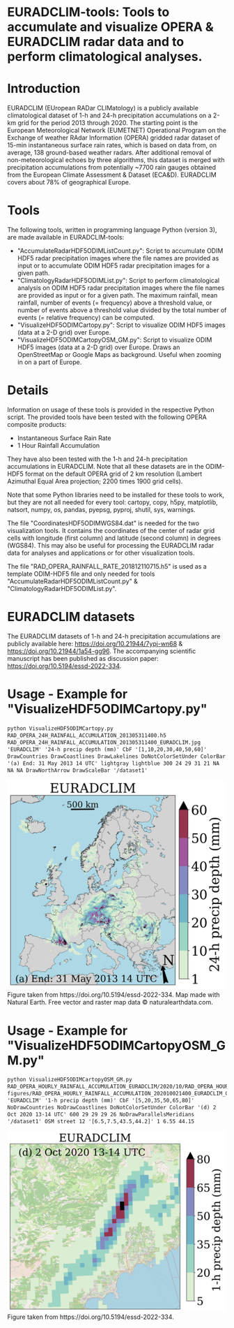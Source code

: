 # EURADCLIM-tools: Tools to accumulate and visualize OPERA & EURADCLIM radar data and to perform climatological analyses.

# Introduction
EURADCLIM (EUropean RADar CLIMatology) is a publicly available climatological dataset of 1-h and 24-h precipitation accumulations on a 2-km grid for the period 2013 through 2020. The starting point is the European Meteorological Network (EUMETNET) Operational Program on the Exchange of weather RAdar Information (OPERA) gridded radar dataset of 15-min instantaneous surface rain rates, which is based on data from, on average, 138 ground-based weather radars. After additional removal of non-meteorological echoes by three algorithms, this dataset is merged with precipitation accumulations from potentially ~7700 rain gauges obtained from the European Climate Assessment & Dataset (ECA&D). EURADCLIM covers about 78% of geographical Europe.

# Tools
The following tools, written in programming language Python (version 3), are made available in EURADCLIM-tools:
- "AccumulateRadarHDF5ODIMListCount.py": Script to accumulate ODIM HDF5 radar precipitation images where the file names are provided as input or to accumulate ODIM HDF5 radar precipitation images for a given path.
- "ClimatologyRadarHDF5ODIMList.py": Script to perform climatological analysis on ODIM HDF5 radar precipitation images where the file names are provided as input or for a given path. The maximum rainfall, mean rainfall, number of events (= frequency) above a threshold value, or number of events above a threshold value divided by the total number of events (= relative frequency) can be computed.
- "VisualizeHDF5ODIMCartopy.py": Script to visualize ODIM HDF5 images (data at a 2-D grid) over Europe.
- "VisualizeHDF5ODIMCartopyOSM_GM.py": Script to visualize ODIM HDF5 images (data at a 2-D grid) over Europe. Draws an OpenStreetMap or Google Maps as background. Useful when zooming in on a part of Europe.

# Details
Information on usage of these tools is provided in the respective Python script. The provided tools have been tested with the following OPERA composite products:
- Instantaneous Surface Rain Rate
- 1 Hour Rainfall Accumulation

They have also been tested with the 1-h and 24-h precipitation accumulations in EURADCLIM. Note that all these datasets are in the ODIM-HDF5 format on the default OPERA grid of 2 km resolution (Lambert Azimuthal Equal Area projection; 2200 times 1900 grid cells).

Note that some Python libraries need to be installed for these tools to work, but they are not all needed for every tool: cartopy, copy, h5py, matplotlib, natsort, numpy, os, pandas, pyepsg, pyproj, shutil, sys, warnings.

The file "CoordinatesHDF5ODIMWGS84.dat" is needed for the two visualization tools. It contains the coordinates of the center of radar grid cells with longitude (first column) and latitude (second column) in degrees (WGS84). This may also be useful for processing the EURADCLIM radar data for analyses and applications or for other visualization tools.

The file "RAD_OPERA_RAINFALL_RATE_201812110715.h5" is used as a template ODIM-HDF5 file and only needed for tools "AccumulateRadarHDF5ODIMListCount.py" & "ClimatologyRadarHDF5ODIMList.py".

# EURADCLIM datasets
The EURADCLIM datasets of 1-h and 24-h precipitation accumulations are publicly available here: https://doi.org/10.21944/7ypj-wn68 & https://doi.org/10.21944/1a54-gg96. The accompanying scientific manuscript has been published as discussion paper: https://doi.org/10.5194/essd-2022-334.

# Usage - Example for "VisualizeHDF5ODIMCartopy.py"
```
python VisualizeHDF5ODIMCartopy.py RAD_OPERA_24H_RAINFALL_ACCUMULATION_201305311400.h5 RAD_OPERA_24H_RAINFALL_ACCUMULATION_201305311400_EURADCLIM.jpg 'EURADCLIM' '24-h precip depth (mm)' CbF '[1,10,20,30,40,50,60]' DrawCountries DrawCoastlines DrawLakelines DoNotColorSetUnder ColorBar '(a) End: 31 May 2013 14 UTC' lightgray lightblue 300 24 29 31 21 NA NA NA DrawNorthArrow DrawScaleBar '/dataset1'
```
<img src="RAD_OPERA_24H_RAINFALL_ACCUMULATION_201305311400_EURADCLIM.jpg" alt="drawing" width="500"/>
Figure taken from https://doi.org/10.5194/essd-2022-334. Map made with Natural Earth. Free vector and raster map data &copy naturalearthdata.com.

# Usage - Example for "VisualizeHDF5ODIMCartopyOSM_GM.py"
```
python VisualizeHDF5ODIMCartopyOSM_GM.py RAD_OPERA_HOURLY_RAINFALL_ACCUMULATION_EURADCLIM/2020/10/RAD_OPERA_HOURLY_RAINFALL_ACCUMULATION_202010021400.h5 figures/RAD_OPERA_HOURLY_RAINFALL_ACCUMULATION_202010021400_EURADCLIM_OSM_France.jpg 'EURADCLIM' '1-h precip depth (mm)' CbF '[5,20,35,50,65,80]' NoDrawCountries NoDrawCoastlines DoNotColorSetUnder ColorBar '(d) 2 Oct 2020 13-14 UTC' 600 29 29 29 26 NoDrawParallelsMeridians '/dataset1' OSM street 12 '[6.5,7.5,43.5,44.2]' 1 6.55 44.15
```
<img src="RAD_OPERA_HOURLY_RAINFALL_ACCUMULATION_202010021400_EURADCLIM_OSM_France.jpg" alt="drawing" width="500"/>
Figure taken from https://doi.org/10.5194/essd-2022-334.
